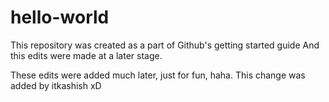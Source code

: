 # hello-world
This repository was created as a part of Github's getting started guide
And this edits were made at a later stage.

These edits were added much later, just for fun, haha. 
This change was added by itkashish xD
